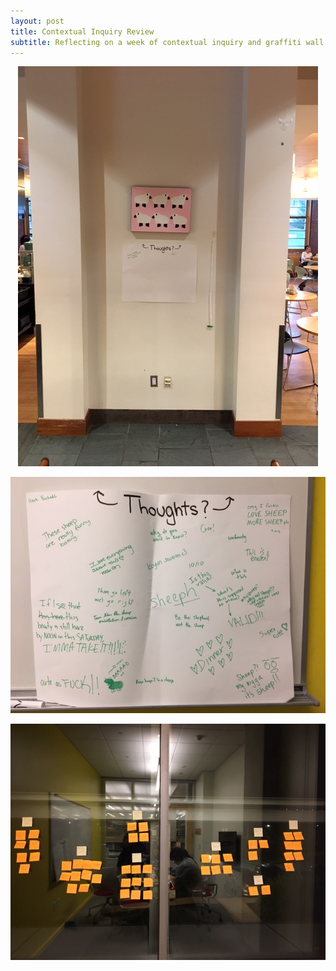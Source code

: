 ```yaml
---
layout: post
title: Contextual Inquiry Review
subtitle: Reflecting on a week of contextual inquiry and graffiti wall analysis
---
```


<p align="center">
 <img src="\img\setup.jpg">
</p>

<p align="center">
 <img src="\img\poster.jpg">
</p>

<p align="center">
 <img src="\img\diagram.jpg">
</p>
